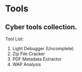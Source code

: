 Tools
=======
Cyber tools collection.
-----------

Tool List:
1. Light Debugger (Uncomplete)
2. Zip File Cracker
3. PDF Metadata Extractor
4. WAP Analysis


